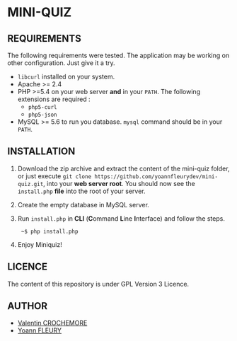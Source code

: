 # MINI-QUIZ

## REQUIREMENTS

The following requirements were tested.
The application may be working on other configuration.
Just give it a try.

* `libcurl` installed on your system.
* Apache >= 2.4
* PHP >=5.4 on your web server **and** in your `PATH`. The following extensions are required :
    * `php5-curl`
    * `php5-json`
* MySQL >= 5.6 to run you database. `mysql` command should be in your `PATH`.

## INSTALLATION

1. Download the zip archive and extract the content of the mini-quiz folder, or just execute `git clone https://github.com/yoannfleurydev/mini-quiz.git`, into your **web server root**.
You should now see the `install.php` **file** into the root of your server.

2. Create the empty database in MySQL server.

3. Run `install.php` in **CLI** (**C**ommand **L**ine **I**nterface) and follow the steps.

        ~$ php install.php

4. Enjoy Miniquiz!

## LICENCE

The content of this repository is under GPL Version 3 Licence.

## AUTHOR

  * [Valentin CROCHEMORE](mailto:valentin.crochemore1@etu.univ-rouen.fr)
  * [Yoann FLEURY](mailto:yoann.fleury@etu.univ-rouen.fr)
